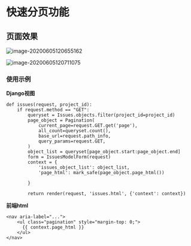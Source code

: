 # 快速分页功能



## 页面效果

![image-20200605120655162](C:\Users\evan\AppData\Roaming\Typora\typora-user-images\image-20200605120655162.png)

![image-20200605120711075](C:\Users\evan\AppData\Roaming\Typora\typora-user-images\image-20200605120711075.png)

### 使用示例

**Django视图**

```
def issues(request, project_id):
    if request.method == "GET":
        queryset = Issues.objects.filter(project_id=project_id)
        page_object = Pagination(
            current_page=request.GET.get('page'),
            all_count=queryset.count(),
            base_url=request.path_info,
            query_params=request.GET,
        )
        object_list = queryset[page_object.start:page_object.end]
        form = IssuesModelForm(request)
        context = {
            'issues_object_list': object_list,
            'page_html': mark_safe(page_object.page_html())

        }

        return render(request, 'issues.html', {'context': context})
```

**前端html**

```
<nav aria-label="...">
    <ul class="pagination" style="margin-top: 0;">
      {{ context.page_html }}
    </ul>
</nav>
```
